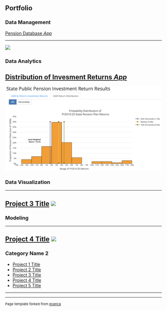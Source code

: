 ## Portfolio

### Data Management 
[Pension Database *App*](https://github.com/ReasonFoundation/pensionviewr)

---
<img src="images/Reason Database Viewer (V4.0).png?raw=true"/>

### Data Analytics
[Distribution of Invesment Returns *App*](https://reason.shinyapps.io/StatePublicPensionReturnResults_Updt2)
---

<img src="images/2020FY Returns2.jpg?raw=true"/>

### Data Visualization
---
[Project 3 Title](http://example.com/)
<img src="images/dummy_thumbnail.jpg?raw=true"/>
---

### Modeling
---
[Project 4 Title](http://example.com/)
<img src="images/dummy_thumbnail.jpg?raw=true"/>
---

### Category Name 2

- [Project 1 Title](http://example.com/)
- [Project 2 Title](http://example.com/)
- [Project 3 Title](http://example.com/)
- [Project 4 Title](http://example.com/)
- [Project 5 Title](http://example.com/)

---




---
<p style="font-size:11px">Page template forked from <a href="https://github.com/evanca/quick-portfolio">evanca</a></p>
<!-- Remove above link if you don't want to attibute -->
